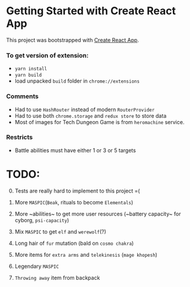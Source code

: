 # Getting Started with Create React App
This project was bootstrapped with [Create React App](https://github.com/facebook/create-react-app).

### To get version of extension:
 - `yarn install`
 - `yarn build`
 - load unpacked `build` folder in `chrome://extensions`

### Comments
 - Had to use `HashRouter` instead of modern `RouterProvider`
 - Had to use both `chrome.storage` and `redux store` to store data
 - Most of images for Tech Dungeon Game is from `heromachine` service.

### Restricts
 - Battle abilities must have either 1 or 3 or 5 targets

 # TODO:
 0) Tests are really hard to implement to this project =(

    
 1) More `MASPIC`(`Beak`, rituals to become `Elementals`)
 2) More ~abilities~ to get more user resources (~battery capacity~ for cyborg, `psi-capacity`)
 3) Mix `MASPIC` to get `elf` and `werewolf`(?)
 4) Long hair of `fur` mutation (bald on `cosmo chakra`)
 5) More items for `extra arms` and `telekinesis` (`mage khopesh`)
 6) Legendary `MASPIC`
 7) `Throwing away` item from backpack
